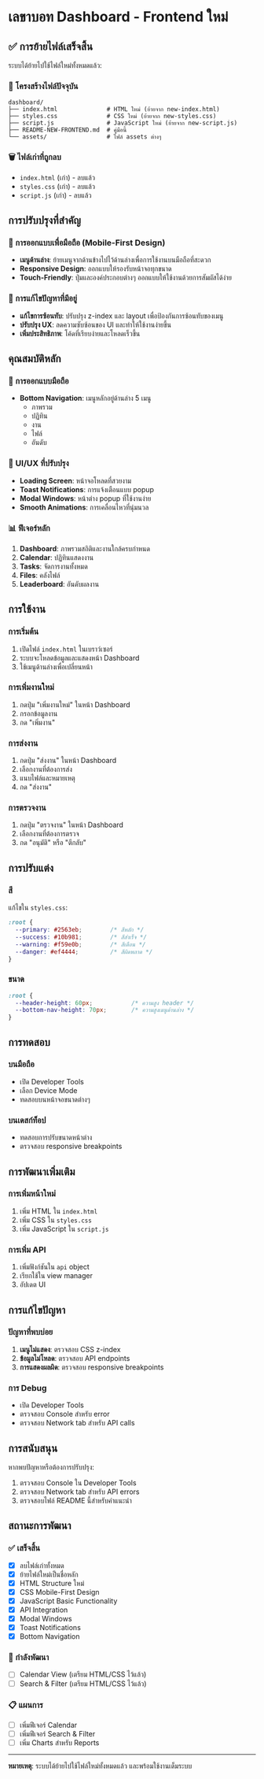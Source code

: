 # เลขาบอท Dashboard - Frontend ใหม่

## ✅ การย้ายไฟล์เสร็จสิ้น

ระบบได้ย้ายไปใช้ไฟล์ใหม่ทั้งหมดแล้ว:

### 📁 โครงสร้างไฟล์ปัจจุบัน
```
dashboard/
├── index.html              # HTML ใหม่ (ย้ายจาก new-index.html)
├── styles.css              # CSS ใหม่ (ย้ายจาก new-styles.css)
├── script.js               # JavaScript ใหม่ (ย้ายจาก new-script.js)
├── README-NEW-FRONTEND.md  # คู่มือนี้
└── assets/                 # ไฟล์ assets ต่างๆ
```

### 🗑️ ไฟล์เก่าที่ถูกลบ
- `index.html` (เก่า) - ลบแล้ว
- `styles.css` (เก่า) - ลบแล้ว  
- `script.js` (เก่า) - ลบแล้ว

## การปรับปรุงที่สำคัญ

### 🎯 การออกแบบเพื่อมือถือ (Mobile-First Design)
- **เมนูด้านล่าง**: ย้ายเมนูจากด้านข้างไปไว้ด้านล่างเพื่อการใช้งานบนมือถือที่สะดวก
- **Responsive Design**: ออกแบบให้รองรับหน้าจอทุกขนาด
- **Touch-Friendly**: ปุ่มและองค์ประกอบต่างๆ ออกแบบให้ใช้งานด้วยการสัมผัสได้ง่าย

### 🔧 การแก้ไขปัญหาที่มีอยู่
- **แก้ไขการซ้อนทับ**: ปรับปรุง z-index และ layout เพื่อป้องกันการซ้อนทับของเมนู
- **ปรับปรุง UX**: ลดความซับซ้อนของ UI และทำให้ใช้งานง่ายขึ้น
- **เพิ่มประสิทธิภาพ**: โค้ดที่เรียบง่ายและโหลดเร็วขึ้น

## คุณสมบัติหลัก

### 📱 การออกแบบมือถือ
- **Bottom Navigation**: เมนูหลักอยู่ด้านล่าง 5 เมนู
  - ภาพรวม
  - ปฏิทิน
  - งาน
  - ไฟล์
  - อันดับ

### 🎨 UI/UX ที่ปรับปรุง
- **Loading Screen**: หน้าจอโหลดที่สวยงาม
- **Toast Notifications**: การแจ้งเตือนแบบ popup
- **Modal Windows**: หน้าต่าง popup ที่ใช้งานง่าย
- **Smooth Animations**: การเคลื่อนไหวที่นุ่มนวล

### 📊 ฟีเจอร์หลัก
1. **Dashboard**: ภาพรวมสถิติและงานใกล้ครบกำหนด
2. **Calendar**: ปฏิทินแสดงงาน
3. **Tasks**: จัดการงานทั้งหมด
4. **Files**: คลังไฟล์
5. **Leaderboard**: อันดับผลงาน

## การใช้งาน

### การเริ่มต้น
1. เปิดไฟล์ `index.html` ในเบราว์เซอร์
2. ระบบจะโหลดข้อมูลและแสดงหน้า Dashboard
3. ใช้เมนูด้านล่างเพื่อเปลี่ยนหน้า

### การเพิ่มงานใหม่
1. กดปุ่ม "เพิ่มงานใหม่" ในหน้า Dashboard
2. กรอกข้อมูลงาน
3. กด "เพิ่มงาน"

### การส่งงาน
1. กดปุ่ม "ส่งงาน" ในหน้า Dashboard
2. เลือกงานที่ต้องการส่ง
3. แนบไฟล์และหมายเหตุ
4. กด "ส่งงาน"

### การตรวจงาน
1. กดปุ่ม "ตรวจงาน" ในหน้า Dashboard
2. เลือกงานที่ต้องการตรวจ
3. กด "อนุมัติ" หรือ "ตีกลับ"

## การปรับแต่ง

### สี
แก้ไขใน `styles.css`:
```css
:root {
  --primary: #2563eb;        /* สีหลัก */
  --success: #10b981;        /* สีสำเร็จ */
  --warning: #f59e0b;        /* สีเตือน */
  --danger: #ef4444;         /* สีผิดพลาด */
}
```

### ขนาด
```css
:root {
  --header-height: 60px;           /* ความสูง header */
  --bottom-nav-height: 70px;       /* ความสูงเมนูด้านล่าง */
}
```

## การทดสอบ

### บนมือถือ
- เปิด Developer Tools
- เลือก Device Mode
- ทดสอบบนหน้าจอขนาดต่างๆ

### บนเดสก์ท็อป
- ทดสอบการปรับขนาดหน้าต่าง
- ตรวจสอบ responsive breakpoints

## การพัฒนาเพิ่มเติม

### การเพิ่มหน้าใหม่
1. เพิ่ม HTML ใน `index.html`
2. เพิ่ม CSS ใน `styles.css`
3. เพิ่ม JavaScript ใน `script.js`

### การเพิ่ม API
1. เพิ่มฟังก์ชันใน `api` object
2. เรียกใช้ใน view manager
3. อัปเดต UI

## การแก้ไขปัญหา

### ปัญหาที่พบบ่อย
1. **เมนูไม่แสดง**: ตรวจสอบ CSS z-index
2. **ข้อมูลไม่โหลด**: ตรวจสอบ API endpoints
3. **การแสดงผลผิด**: ตรวจสอบ responsive breakpoints

### การ Debug
- เปิด Developer Tools
- ตรวจสอบ Console สำหรับ error
- ตรวจสอบ Network tab สำหรับ API calls

## การสนับสนุน

หากพบปัญหาหรือต้องการปรับปรุง:
1. ตรวจสอบ Console ใน Developer Tools
2. ตรวจสอบ Network tab สำหรับ API errors
3. ตรวจสอบไฟล์ README นี้สำหรับคำแนะนำ

## สถานะการพัฒนา

### ✅ เสร็จสิ้น
- [x] ลบไฟล์เก่าทั้งหมด
- [x] ย้ายไฟล์ใหม่เป็นชื่อหลัก
- [x] HTML Structure ใหม่
- [x] CSS Mobile-First Design
- [x] JavaScript Basic Functionality
- [x] API Integration
- [x] Modal Windows
- [x] Toast Notifications
- [x] Bottom Navigation

### 🔄 กำลังพัฒนา
- [ ] Calendar View (เตรียม HTML/CSS ไว้แล้ว)
- [ ] Search & Filter (เตรียม HTML/CSS ไว้แล้ว)

### 📋 แผนการ
- [ ] เพิ่มฟีเจอร์ Calendar
- [ ] เพิ่มฟีเจอร์ Search & Filter
- [ ] เพิ่ม Charts สำหรับ Reports

---

**หมายเหตุ**: ระบบได้ย้ายไปใช้ไฟล์ใหม่ทั้งหมดแล้ว และพร้อมใช้งานเต็มระบบ
